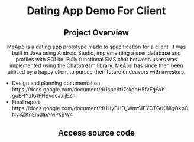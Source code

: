 
<div align = center>
  <h1>Dating App Demo For Client</h1>
  <h2>Project Overview</h2>
  <p>MeApp is a dating app prototype made to specification for a client. 
  It was built in Java using Android Studio, implementing a user database and profiles with SQLite. 
  Fully functional SMS chat between users was implemented using the ChatStream library. 
  MeApp has since then been utilized by a happy client to pursue their future endeavors with investors.</p>
  <ul align=left>
    <li>Design and planning documentation https://docs.google.com/document/d/1spc8t17skdnH5fvFgSxh-guEHYzK4FHBvqcaxijEZhI</li>
    <li>Final report https://docs.google.com/document/d/1HyBHD_WmYJEYCTGrK8iIgOkpCNv3ZKnEmdlpAMPkBW4</li>
  </ul>

  <h2>Access source code</h2>
  <p></p>
</div>



